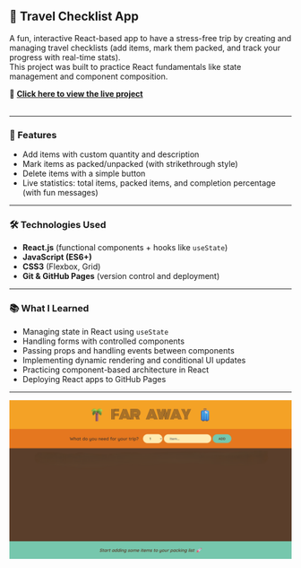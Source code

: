 ## 🌴 Travel Checklist App
A fun, interactive React-based app to have a stress-free trip by creating and managing travel checklists (add items, mark them packed, and track your progress with real-time stats).<br/>
This project was built to practice React fundamentals like state management and component composition.

🔗 **[Click here to view the live project](https://bahareh-bahrami.github.io/Travel-List/)**<br/>
<br/>

---

### 🚀 Features  
- Add items with custom quantity and description
- Mark items as packed/unpacked (with strikethrough style)
- Delete items with a simple button
- Live statistics: total items, packed items, and completion percentage (with fun messages)
  
---

### 🛠️ Technologies Used
- **React.js** (functional components + hooks like <code>useState</code>)
- **JavaScript (ES6+)**
- **CSS3** (Flexbox, Grid)
- **Git & GitHub Pages** (version control and deployment)

---

### 📚 What I Learned

- Managing state in React using <code>useState</code>
- Handling forms with controlled components
- Passing props and handling events between components
- Implementing dynamic rendering and conditional UI updates
- Practicing component-based architecture in React
- Deploying React apps to GitHub Pages

---

![ScreenShot](./public/Screenshot.png)
